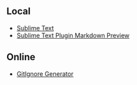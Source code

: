 ## Local

- [Sublime Text](http://www.sublimetext.com/)
- [Sublime Text Plugin Markdown Preview](https://github.com/revolunet/sublimetext-markdown-preview)

## Online

- [GitIgnore Generator](http://www.gitignore.io/)
